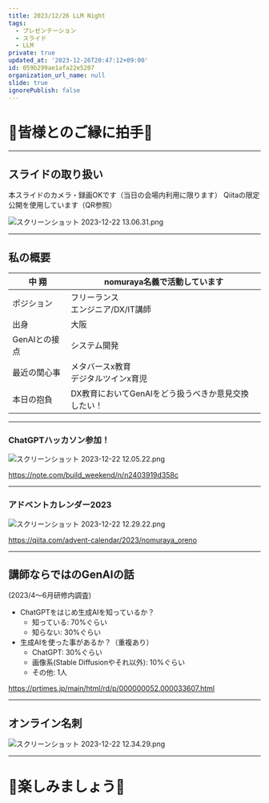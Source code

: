```yaml
---
title: 2023/12/26 LLM Night
tags:
  - プレゼンテーション
  - スライド
  - LLM
private: true
updated_at: '2023-12-26T20:47:12+09:00'
id: 059b299ae1afa22e5207
organization_url_name: null
slide: true
ignorePublish: false
---
```

# 👏皆様とのご縁に拍手👏

---

## スライドの取り扱い
本スライドのカメラ・録画OKです（当日の会場内利用に限ります）
Qiitaの限定公開を使用しています（QR参照）

![スクリーンショット 2023-12-22 13.06.31.png](https://qiita-image-store.s3.ap-northeast-1.amazonaws.com/0/122800/fe5ab101-f85b-90a5-24d5-da1a4b9fa155.png)

---

## 私の概要
| 中 翔 | nomuraya名義で活動しています |
| --- | --- |
| ポジション | フリーランス<br>エンジニア/DX/IT講師 |
| 出身 | 大阪 |
| GenAIとの接点 | システム開発 |
| 最近の関心事 | メタバースx教育<br>デジタルツインx育児 |
| 本日の抱負 | DX教育においてGenAIをどう扱うべきか意見交換したい！ |

---

### ChatGPTハッカソン参加！
![スクリーンショット 2023-12-22 12.05.22.png](https://qiita-image-store.s3.ap-northeast-1.amazonaws.com/0/122800/9e9ca52f-369a-a0ec-b4da-6fc888dfd751.png)

https://note.com/build_weekend/n/n2403919d358c

---

### アドベントカレンダー2023
![スクリーンショット 2023-12-22 12.29.22.png](https://qiita-image-store.s3.ap-northeast-1.amazonaws.com/0/122800/16fc59c8-4fb9-de4f-196c-5baafb210633.png)

https://qiita.com/advent-calendar/2023/nomuraya_oreno

---

## 講師ならではのGenAIの話
(2023/4〜6月研修内調査)
- ChatGPTをはじめ生成AIを知っているか？
  - 知っている: 70%ぐらい
  - 知らない: 30%ぐらい
- 生成AIを使った事があるか？（重複あり）
  - ChatGPT: 30%ぐらい
  - 画像系(Stable Diffusionやそれ以外): 10%ぐらい
  - その他: 1人

https://prtimes.jp/main/html/rd/p/000000052.000033607.html

---

## オンライン名刺
![スクリーンショット 2023-12-22 12.34.29.png](https://qiita-image-store.s3.ap-northeast-1.amazonaws.com/0/122800/603de3f5-3340-6f47-71b4-83670e0e7055.png)

---

# 🍷楽しみましょう🍺
